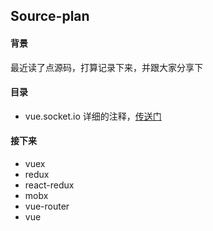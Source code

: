 ## Source-plan

#### 背景
最近读了点源码，打算记录下来，并跟大家分享下
#### 目录
+ vue.socket.io
  详细的注释，[传送门](https://github.com/Juliiii/Vue-Socket.io)

#### 接下来
+ vuex
+ redux
+ react-redux
+ mobx
+ vue-router
+ vue
